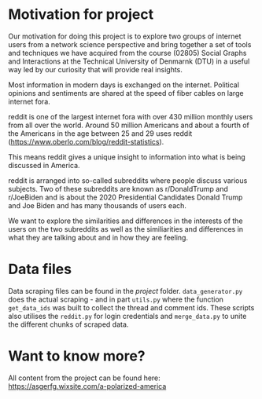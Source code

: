 # Motivation for project


Our motivation for doing this project is to explore two groups of internet users from a network science perspective and bring together a set of tools and techniques we have acquired from the course (02805) Social Graphs and Interactions at the Technical University of Denmarnk (DTU) in a useful way led by our curiosity that will provide real insights. 

Most information in modern days is exchanged on the internet. Political opinions and sentiments are shared at the speed of fiber cables on large internet fora. 

reddit is one of the largest internet fora with over 430 million monthly users from all over the world.  Around 50 million Americans and about a fourth of the Americans in the age between 25 and 29 uses reddit (https://www.oberlo.com/blog/reddit-statistics). 

This means reddit gives a unique insight to information into what is being discussed in America.

reddit is arranged into so-called subreddits where people discuss various subjects. Two of these subreddits are known as r/DonaldTrump and r/JoeBiden and is about the 2020 Presidential Candidates Donald Trump and Joe Biden and has many thousands of users each. 

We want to explore the similarities and differences in the interests of the users on the two subreddits as well as the similiarities and differences in what they are talking about and in how they are feeling. 


# Data files
Data scraping files can be found in the *project* folder. `data_generator.py` does the actual scraping - and in part `utils.py` where the function `get_data_ids` was built to collect the thread and comment ids. These scripts also utilises the ``reddit.py`` for login credentials and ``merge_data.py`` to unite the different chunks of scraped data. 


# Want to know more?
All content from the project can be found here:
https://asgerfg.wixsite.com/a-polarized-america


